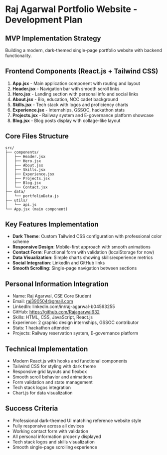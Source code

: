# Raj Agarwal Portfolio Website - Development Plan

## MVP Implementation Strategy
Building a modern, dark-themed single-page portfolio website with backend functionality.

## Frontend Components (React.js + Tailwind CSS)
1. **App.jsx** - Main application component with routing and layout
2. **Header.jsx** - Navigation bar with smooth scroll links
3. **Hero.jsx** - Landing section with personal info and social links
4. **About.jsx** - Bio, education, NCC cadet background
5. **Skills.jsx** - Tech stack with logos and proficiency charts
6. **Experience.jsx** - Internships, GSSOC, hackathon stats
7. **Projects.jsx** - Railway system and E-governance platform showcase
8. **Blog.jsx** - Blog posts display with collage-like layout

## Core Files Structure
```
src/
├── components/
│   ├── Header.jsx
│   ├── Hero.jsx
│   ├── About.jsx
│   ├── Skills.jsx
│   ├── Experience.jsx
│   ├── Projects.jsx
│   ├── Blog.jsx
│   └── Contact.jsx
├── data/
│   └── portfolioData.js
├── utils/
│   └── api.js
└── App.jsx (main component)
```

## Key Features Implementation
- **Dark Theme**: Custom Tailwind CSS configuration with professional color scheme
- **Responsive Design**: Mobile-first approach with smooth animations
- **Contact Form**: Functional form with validation (localStorage for now)
- **Data Visualization**: Simple charts showing skills/experience metrics
- **Social Integration**: LinkedIn and GitHub links
- **Smooth Scrolling**: Single-page navigation between sections

## Personal Information Integration
- Name: Raj Agarwal, CSE Core Student
- Email: raj390504@gmail.com
- LinkedIn: linkedin.com/in/raj-agarwal-b04563255
- GitHub: https://github.com/Rajagarwal632
- Skills: HTML, CSS, JavaScript, React.js
- Experience: 2 graphic design internships, GSSOC contributor
- Stats: 1 hackathon attended
- Projects: Railway reservation system, E-governance platform

## Technical Implementation
- Modern React.js with hooks and functional components
- Tailwind CSS for styling with dark theme
- Responsive grid layouts and flexbox
- Smooth scroll behavior and animations
- Form validation and state management
- Tech stack logos integration
- Chart.js for data visualization

## Success Criteria
- Professional dark-themed UI matching reference website style
- Fully responsive across all devices
- Working contact form with validation
- All personal information properly displayed
- Tech stack logos and skills visualization
- Smooth single-page scrolling experience